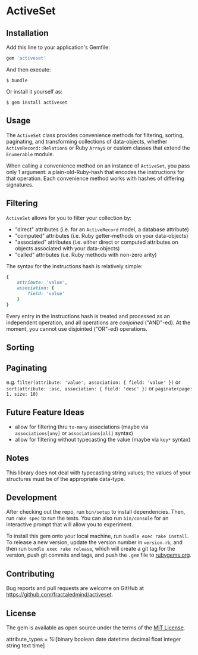 # ActiveSet

## Installation

Add this line to your application's Gemfile:

```ruby
gem 'activeset'
```

And then execute:

    $ bundle

Or install it yourself as:

    $ gem install activeset

## Usage

The `ActiveSet` class provides convenience methods for filtering, sorting, paginating, and transforming collections of data-objects, whether `ActiveRecord::Relation`s or Ruby `Array`s or custom classes that extend the `Enumerable` module.

When calling a convenience method on an instance of `ActiveSet`, you pass only 1 argument: a plain-old-Ruby-hash that encodes the instructions for that operation. Each convenience method works with hashes of differing signatures.

## Filtering

`ActiveSet` allows for you to filter your collection by:

- "direct" attributes (i.e. for an `ActiveRecord` model, a database attribute)
- "computed" attributes (i.e. Ruby getter-methods on your data-objects)
- "associated" attributes (i.e. either direct or computed attributes on objects associated with  your data-objects)
- "called" attributes (i.e. Ruby methods with non-zero arity)

The syntax for the instructions hash is relatively simple:

```ruby
{
    attribute: 'value',
    association: {
        field: 'value'
    }
}
```

Every entry in the instructions hash is treated and processed as an independent operation, and all operations are _conjoined_ ("AND"-ed). At the moment, you cannot use disjointed ("OR"-ed) operations.

## Sorting

## Paginating

e.g. `filter(attribute: 'value', association: { field: 'value' })` or `sort(attribute: :asc, association: { field: 'desc' })` or `paginate(page: 1, size: 10)`

## Future Feature Ideas

- allow for filtering thru `to-many` associations (maybe via `associations[any]` or `associations[all]` syntax)
- allow for filtering without typecasting the value (maybe via `key*` syntax)

## Notes

This library does not deal with typecasting string values; the values of your structures must be of the appropriate data-type.

## Development

After checking out the repo, run `bin/setup` to install dependencies. Then, run `rake spec` to run the tests. You can also run `bin/console` for an interactive prompt that will allow you to experiment.

To install this gem onto your local machine, run `bundle exec rake install`. To release a new version, update the version number in `version.rb`, and then run `bundle exec rake release`, which will create a git tag for the version, push git commits and tags, and push the `.gem` file to [rubygems.org](https://rubygems.org).

## Contributing

Bug reports and pull requests are welcome on GitHub at https://github.com/fractaledmind/activeset.

## License

The gem is available as open source under the terms of the [MIT License](http://opensource.org/licenses/MIT).


attribute_types = %i[binary boolean date datetime decimal float integer string text time]
